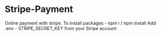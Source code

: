 # Stripe-Payment
Online payment with stripe.
To install packages - npm i / npm install
Add .env - STRIPE_SECRET_KEY from your Stripe account
